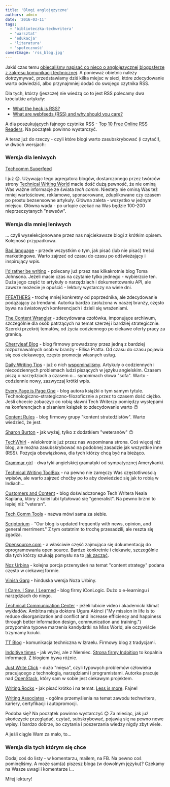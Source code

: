 ```yaml
---
title: 'Blogi anglojęzyczne'
authors: admin
date: '2016-03-11'
tags:
  - 'biblioteczka-techwritera'
  - 'warsztat'
  - 'edukacja'
  - 'literatura'
  - 'społeczność'
coverImage: 'rss_blog.jpg'
---
```


Jakiś czas temu
[obiecaliśmy napisać co nieco o anglojęzycznej blogosferze z zakresu komunikacji technicznej](../polskie-blogi/index.md).
A ponieważ obietnic należy dotrzymywać, przedstawiamy dziś kilka miejsc w sieci,
które zdecydowanie warto odwiedzić, albo przynajmniej dodać do swojego czytnika
RSS.

<!--truncate-->

Dla tych, którzy (jeszcze) nie wiedzą co to jest RSS polecamy dwa króciutkie
artykuły:

- [What the heck is RSS?](http://www.copyblogger.com/what-the-heck-is-rss/)
- [What are webfeeds (RSS) and why should you care?](http://www.contentious.com/2003/10/18/what-are-webfeeds-rss-and-why-should-you-care-2/)

A dla poszukujących fajnego czytnika RSS -
[Top 10 Free Online RSS Readers](http://sixrevisions.com/tools/free-rss-readers/).
Na początek powinno wystarczyć.

A teraz już do rzeczy - czyli które blogi warto zasubskrybować (i czytać!), w
dwóch wersjach:

### Wersja dla leniwych

[Techcomm Superfeed](http://technicalwritingworld.com/page/techcomm-superfeed%20)

I już 😊. Używając tego agregatora blogów, dostarczonego przez twórców strony
[Technical Writing World](http://technicalwritingworld.com/) macie dość dużą
pewność, że nie ominą Was ważne informacje ze świata _tech comm_. Niestety nie
ominą Was też mniej wartościowe, reklamowe, sponsorowane, zduplikowane czy
czasem po prostu bezsensowne artykuły. Główna zaleta - wszystko w jednym
miejscu. Główna wada - po urlopie czekać na Was będzie 100-200 nieprzeczytanych
"newsów".

### Wersja dla mniej leniwych

... czyli wyselekcjonowane przez nas najciekawsze blogi z krótkim opisem.
Kolejność przypadkowa.

[Bad language](http://www.articulatemarketing.com/blog) - przede wszystkim o
tym, jak pisać (lub nie pisać) treści marketingowe. Warto zajrzeć od czasu do
czasu po odświeżający i inspirujący wpis.

[I'd rather be writing](http://idratherbewriting.com) - polecany już przez nas
kilkakrotnie blog Toma Johnsona. Jeżeli macie czas na czytanie tylko jednego -
wybierzcie ten. Duża jego część to artykuły o narzędziach i dokumentowaniu API,
ale zawsze możecie je opuścić - lektury wystarczy na wiele dni.

[FFEATHERS](https://ffeathers.wordpress.com/) - trochę mniej konkretny od
poprzednika, ale zdecydowanie podążający za trendami. Autorka bardzo zasłużona w
naszej branży, często bywa na światowych konferencjach i dzieli się wrażeniami.

[The Content Wrangler](http://thecontentwrangler.com/blog/) - zdecydowana
czołówka, imponujące archiwum, szczególnie dla osób patrzących na temat szerzej
i bardziej strategicznie. Szeroki przekrój tematów, od życia codziennego po
ciekawe oferty pracy za granicą.

[Cherryleaf Blog](http://www.cherryleaf.com/blog/) - blog firmowy prowadzony
przez jedną z bardziej rozpoznawalnych osób w branży - Ellisa Pratta. Od czasu
do czasu pojawia się coś ciekawego, często promocja własnych usług.

[Daily Writing Tips](http://www.dailywritingtips.com/) - już o nich
[wspominaliśmy](../naucz-sie-sama-czesc-5/index.md). Artykuły o codziennych i
niecodziennych problemach ludzi piszących w języku angielskim. Czasem piszą o
narzędziach a czasem o... synonimach słowa "sofa". Warto - codziennie nowy,
zazwyczaj krótki wpis.

[Every Page is Page One](http://everypageispageone.com/) - blog autora książki o
tym samym tytule. Technologiczno-strategiczno-filozoficznie a przez to czasem
dość ciężko. Jeśli chcecie zobaczyć co robią sławni Tech Writerzy pomiędzy
występami na konferencjach a pisaniem książek to zdecydowanie warto 😉

[Content Rules](http://contentrules.com/category/blog/) - blog firmowy grupy
"kontent stratedżistów". Warto wiedzieć, że jest.

[Sharon Burton](http://www.sharonburton.com/) - jak wyżej, tylko z dodatkiem
"weteranów" 😉

[TechWhirl](http://techwhirl.com/) - wielokrotnie już przez nas wspominana
strona. Coś więcej niż blog, ale można zasubskrybować na podobnej zasadzie jak
wszystkie inne (RSS). Pozycja obowiązkowa, dla tych którzy chcą być na bieżąco.

[Grammar girl](http://www.quickanddirtytips.com/grammar-girl) - dwa łyki
angielskiej gramatyki od sympatycznej Amerykanki.

[Technical Writing ToolBox](http://technicalwritingtoolbox.com/) - na pewno nie
zamęczy Was częstotliwością wpisów, ale warto zajrzeć choćby po to aby
dowiedzieć się jak to robią w Indiach...

[Customers and Content](https://customersandcontent.com/) - blog doświadczonego
Tech Writera Neala Kaplana, który z kolei lubi tytułować się "generalist". Na
pewno brzmi to lepiej niż "veteran".

[Tech Comm Tools](http://www.techcommtools.com/blog/) - nazwa mówi sama za
siebie.

[Scriptorium](http://www.scriptorium.com/blog/) - "Our blog is updated
frequently with news, opinion, and general merriment." Z tym ostatnim to trochę
przesadzili, ale reszta się zgadza.

[Opensource.com](https://opensource.com/tags/doc-dish) - a właściwie część
zajmująca się dokumentacją do oprogramowania open source. Bardzo konkretnie i
ciekawie, szczególnie dla tych którzy szukają pomysłu na to
[jak zacząć](../open-techwriting-sposob-na-start-i-rozwoj-kariery/index.md).

[Noz Urbina](http://urbinaconsulting.com/blog/) - kolejna porcja przemyśleń na
temat "content strategy" podana często w ciekawej formie.

[Vinish Garg](http://www.vinishgarg.com/blog/) - hinduska wersja Noza Urbiny.

[I Came, I Saw, I Learned](http://iconlogic.blogs.com/weblog/) - blog firmy
iConLogic. Dużo o e-learningu i narzędziach do niego.

[Technical Communication Center](http://www.technicalcommunicationcenter.com/) -
jeżeli lubicie video i akademicki klimat wykładów. Ambitna misja doktora Ugura
Akinci ("My mission in life is to reduce disorganization and conflict and
increase efficiency and happiness through better information design,
communication and training.") przypomina typowe marzenia kandydatki na Miss
World, ale oczywiście trzymamy kciuki.

[TT Blog](http://www.tech-tav.com/technical-writing-blog) - komunikacja
techniczna w Izraelu. Firmowy blog z tradycjami.

[Indoitive times](http://www.indoition.com/blog/) - jak wyżej, ale z Niemiec.
[Strona firmy Indoition](http://www.indoition.com/index.html) to kopalnia
informacji. Z blogiem bywa różnie.

[Just Write Click](http://justwriteclick.com/) - dużo "mięsa", czyli typowych
problemów człowieka pracującego z technologią, narzędziami i programistami.
Autorka pracuje nad [OpenStack](https://www.openstack.org/), który sam w sobie
jest ciekawym projektem.

[Writing.Rocks](http://writing.rocks/blog/) - jak pisać krótko i na temat.
[Less is more](../less-is-more-strikes-again/index.md). Fajne!

[Writing Associates](http://writingassociates.com/blog/) - ogólne przemyślenia
na temat zawodu techwritera, kariery, certyfikacji i autopromocji.

Podoba się? Na początek powinno wystarczyć 😊 Za miesiąc, jak już skończycie
przeglądać, czytać, subskrybować, pojawią się na pewno nowe wpisy. I bardzo
dobrze, bo czytania i poszerzania wiedzy nigdy zbyt wiele.

A jeśli ciągle Wam za mało, to...

### Wersja dla tych którym się chce

Dodaj coś do listy - w komentarzu, mailem, na FB. Na pewno coś pominęliśmy. A
może sam(a) piszesz bloga (w dowolnym języku)? Czekamy na Wasze uwagi i
komentarze i...

Miłej lektury!
